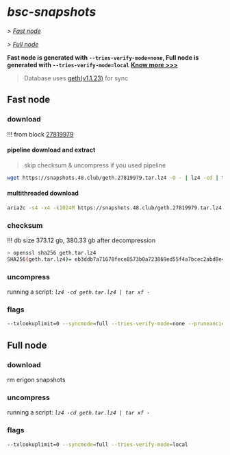 # *bsc-snapshots*


*\> [Fast node](#fast-node)*

*\> [Full node](#full-node)*

**Fast node is generated with `--tries-verify-mode=none`, Full node is generated with `--tries-verify-mode=local`**
**[Know more >>>](https://github.com/bnb-chain/bsc/pull/926)**

> Database uses [geth(v1.1.23)](https://github.com/bnb-chain/bsc/releases/tag/v1.1.23) for sync


## Fast node

### download

<!-- begin_geth -->

!!! from block [27819979](https://bscscan.com/block/27819979)

#### pipeline download and extract
> skip checksum & uncompress if you used pipeline
```bash
wget https://snapshots.48.club/geth.27819979.tar.lz4 -O - | lz4 -cd | tar xf -
```

#### multithreaded download

```bash
aria2c -s4 -x4 -k1024M https://snapshots.48.club/geth.27819979.tar.lz4 -o geth.tar.lz4
```


### checksum

!!! db size 373.12 gb, 380.33 gb after decompression
```bash
> openssl sha256 geth.tar.lz4
SHA256(geth.tar.lz4)= eb3ddb7a71678fece8573b0a723869ed55f4a7bcec2abd8e4ec9587de08049f4
```

<!-- end_geth -->

### uncompress


running a script: _`lz4 -cd geth.tar.lz4 | tar xf -`_


### flags


```bash
--txlookuplimit=0 --syncmode=full --tries-verify-mode=none --pruneancient=true --diffblock=5000
```


## Full node


### download

<!-- begin_erigon -->

rm erigon snapshots

<!-- end_erigon -->


### uncompress


running a script: _`lz4 -cd geth.tar.lz4 | tar xf -`_


### flags


```bash
--txlookuplimit=0 --syncmode=full --tries-verify-mode=local
```